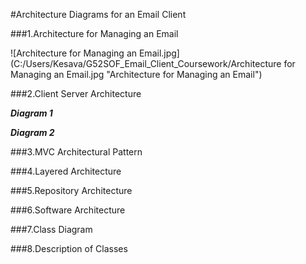 #Architecture Diagrams for an Email Client 

###1.Architecture for Managing an Email

![Architecture for Managing an Email.jpg](C:/Users/Kesava/G52SOF_Email_Client_Coursework/Architecture for Managing an Email.jpg "Architecture for Managing an Email") 


###2.Client Server Architecture 

**_Diagram 1_**






**_Diagram 2_**


###3.MVC Architectural Pattern 




###4.Layered Architecture




###5.Repository Architecture



###6.Software Architecture



###7.Class Diagram



###8.Description of Classes
